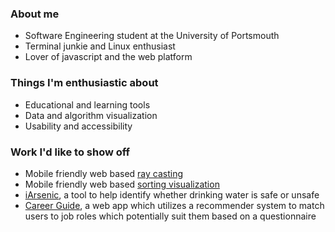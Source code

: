 ### About me

* Software Engineering student at the University of Portsmouth
* Terminal junkie and Linux enthusiast
* Lover of javascript and the web platform

### Things I'm enthusiastic about

* Educational and learning tools
* Data and algorithm visualization
* Usability and accessibility

### Work I'd like to show off

* Mobile friendly web based [ray casting](https://github.com/JavaRip/JSRaycaster)
* Mobile friendly web based [sorting visualization](https://github.com/JavaRip/sortingVisualizer)
* [iArsenic](https://github.com/portsoc/iArsenic), a tool to help identify whether drinking water is
  safe or unsafe
* [Career Guide](https://pontoonapps.com/careerguide/), a web app which utilizes a recommender
  system to match users to job roles which potentially suit them based on a questionnaire

<!-- **JavaRip/JavaRip** is a ✨ _special_ ✨ repository because its `README.md` (this file) appears
on your GitHub profile.

Here are some ideas to get you started:

- 🔭 I’m currently working on ...
- 🌱 I’m currently learning ...
- 👯 I’m looking to collaborate on ...
- 🤔 I’m looking for help with ...
- 💬 Ask me about ...
- 📫 How to reach me: ...
- 😄 Pronouns: ...
- ⚡ Fun fact: ...  -->
